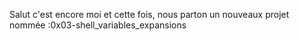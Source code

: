 Salut c'est encore moi et cette fois, nous parton un nouveaux projet nommée :0x03-shell_variables_expansions
